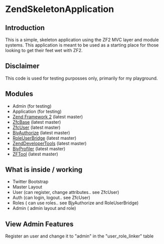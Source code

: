 ZendSkeletonApplication
=======================

Introduction
------------
This is a simple, skeleton application using the ZF2 MVC layer and module
systems. This application is meant to be used as a starting place for those
looking to get their feet wet with ZF2.

Disclaimer
----------
This code is used for testing purposses only, primarily for my playground.


Modules
-------
* Admin (for testing)
* Application (for testing)
* [Zend Framework 2](https://github.com/zendframework/zf2) (latest master)
* [ZfcBase](https://github.com/ZF-Commons/ZfcBase) (latest master)
* [ZfcUser](https://github.com/ZF-Commons/ZfcUser) (latest master)
* [BjyAuthorize](https://github.com/Darkmatus/BjyAuthorize) (latest master)
* [RoleUserBridge](https://github.com/Darkmatus/ZfcUser-BjyAuthorize-Bridge) (latest master)
* [ZendDeveloperTools](https://github.com/zendframework/ZendDeveloperTools) (latest master)
* [BjyProfiler](https://github.com/bjyoungblood/BjyProfiler) (latest master)
* [ZFTool](https://github.com/zendframework/ZFTool) (latest master)


What is inside / working
------------------------

- Twitter Bootstrap
- Master Layout
- User (can register, change attributes.. see ZfcUser)
- Auth (can login, logout.. see ZfcUser)
- Roles ( can use roles.. see BjyAuthorize and RoleUserBridge)
- Admin ( admin layout and role)


View Admin Features
------------------------

Register an user and change it to "admin" in the "user_role_linker" table

